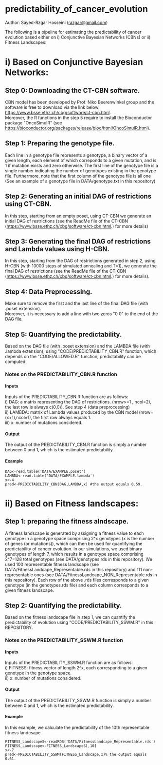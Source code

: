 # predictability_of_cancer_evolution
Author: Sayed-Rzgar Hosseini (razgar@gmail.com)  

The following is a pipeline for estimating the predictability of cancer evolution based either on i) Conjunctive Bayesian Networks (CBNs) or ii) Fitness Landscapes:

# i) Based on Conjunctive Bayesian Networks:
## Step 0: Downloading the CT-CBN software.
CBN model has been developed by Prof. Niko Beerenwinkel group and the software is free to download via the link below:
https://www.bsse.ethz.ch/cbg/software/ct-cbn.html.  
Moreover, the R functions in the step 5 require to install the Bioconductor package "OncoSimulR" (see https://bioconductor.org/packages/release/bioc/html/OncoSimulR.html). 

## Step 1: Preparing the genotype file.
Each line in a genotype file represents a genotype, a binary vector of a given length, each element of which correponds to a given mutation, and is 1 if mutation exists and zero otherwise. The first line of the genotype file is a single number indicating the number of genotypes existing in the genotype file. Furthermore, note that the first column of the genotype file is all one (See an example of a genotype file in DATA/genotype.txt in this repository) 

## Step 2: Generating an initial DAG of restrictions using CT-CBN.
In this step, starting from an empty poset, using CT-CBN we generate an initial DAG of restrictions (see the ReadMe file of the CT-CBN (https://www.bsse.ethz.ch/cbg/software/ct-cbn.html.) for more details)

## Step 3: Generating the final DAG of restrictions and Lambda values using H-CBN.
In this step, starting from the DAG of restrictions generated in step 2, using H-CBN (with 10000 steps of simulated annealing and T=1), we generate the final DAG of restrictions (see the ReadMe file of the CT-CBN (https://www.bsse.ethz.ch/cbg/software/ct-cbn.html.) for more details).

## Step 4: Data Preprocessing.
Make sure to remove the first and the last line of the final DAG file (with .poset extension).   
Moreover, it is necessary to add a line with two zeros "0 0" to the end of the DAG file. 

## Step 5: Quantifying the predictability.
Based on the DAG file (with .poset extension) and the LAMBDA file (with .lambda extension), using "CODE/PREDICTABILITY_CBN.R" function, which depends on the "CODE/ALLOWED.R" function, predictability can be computed.

### Notes on the PREDICTABILITY_CBN.R function
#### Inputs
Inputs of the PREDICTABILITY_CBN.R function are as follows:  
i) DAG: a matrix representing the DAG of restrictions. (nrow>=1 , ncol=2), the last row is always c(0,0)). See step 4 (data preprocessing)  
ii) LAMBDA: matrix of Lambda values produced by the CBN model (nrow=(x+1),ncol=1), the first row always equals 1.  
iii) x: number of mutations considered.  
#### Output
The output of the PREDICTABILITY_CBN.R function is simply a number between 0 and 1, which is the estimated predictability.
#### Example
```{r}
DAG<-read.table('DATA/EXAMPLE.poset')
LAMBDA<-read.table('DATA/EXAMPLE.lambda')
x<-4
pred<-PREDICTABILITY_CBN(DAG,LAMBDA,x) #the output equals 0.59.
```




# ii) Based on Fitness landscapes:

## Step 1: preparing the fitness alndscape.
A fitness landscape is generated by assigning a fitness value to each genotype in a genotype space comprising 2^x genotypes (x is the number of genes (or mutations)), which can then be used for quantifying the predictability of cancer evolution. 
In our simulations, we used binary genotypes of length 7, which results in a genotype space comprising 2^7=128 total genotypes (see DATA/genotypes.rds in this repository). We used 100 representable fitness landscape (see DATA/FitnessLandcape_Representable.rds in this repository) and 111 non-representable ones (see DATA/FitnessLandcape_NON_Representable.rds in this repository). Each row of the above .rds files corresponds to a given genotype (in the genotypes.rds file) and each column corresponds to a given fitness landscape. 

## Step 2: Quantifying the predictability.
Based on the fitness landscape file in step 1, we can quantify the predictability of evolution using "CODE/PREDICTABILITY_SSWM.R" in this REPOSITORY.

### Notes on the PREDICTABILITY_SSWM.R function
#### Inputs
Inputs of the PREDICTABILITY_SSWM.R function are as follows:  
i) FITNESS: fitness vector of length 2^x, each corresponding to a given genotype in the genotype space.  
ii) x: number of mutations considered.  
#### Output
The output of the PREDICTABILITY_SSWM.R function is simply a number between 0 and 1, which is the estimated predictability.
#### Example
In this example, we calculate the predictability of the 10th representable fitness landcsape.  
```{r}
FITNESS_LandscapeS<-readRDS('DATA/FitnessLandcape_Representable.rds')  
FITNESS_Landscape<-FITNESS_LandscapeS[,10]  
x<-7  
pred<-PREDICTABILITY_SSWM(FITNESS_Landscape,x)% the output equals 0.61.  
```



